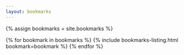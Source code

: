 ```yaml
---
layout: bookmarks
---
```

{% assign bookmarks = site.bookmarks %}

{% for bookmark in bookmarks %}
    {% include bookmarks-listing.html bookmark=bookmark %}
{% endfor %}